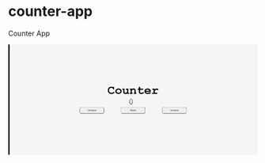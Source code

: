 # counter-app

Counter App

![Counter-App](https://github.com/pemaram/counter-app/blob/main/gif/counter-app.gif)
